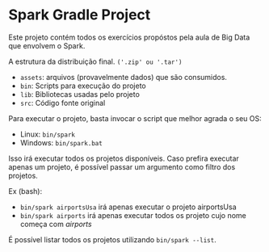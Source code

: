 # Spark Gradle Project
Este projeto contém todos os exercícios propóstos pela aula de Big Data que
envolvem o Spark.

A estrutura da distribuição final. `('.zip' ou '.tar')`
* `assets`: arquivos (provavelmente dados) que são consumidos.
* `bin`: Scripts para execução do projeto
* `lib`: Bibliotecas usadas pelo projeto
* `src`: Código fonte original

Para executar o projeto, basta invocar o script que melhor
agrada o seu OS:
* Linux: `bin/spark`
* Windows: `bin/spark.bat`  

Isso irá executar todos os projetos disponíveis.
Caso prefira executar apenas um projeto, é possível passar 
um argumento como filtro dos projetos.

Ex (bash): 
* `bin/spark airportsUsa` irá apenas executar o projeto airportsUsa
* `bin/spark airports` irá apenas executar todos os projeto cujo nome começa com *airports*

É possível listar todos os projetos utilizando `bin/spark --list`.
